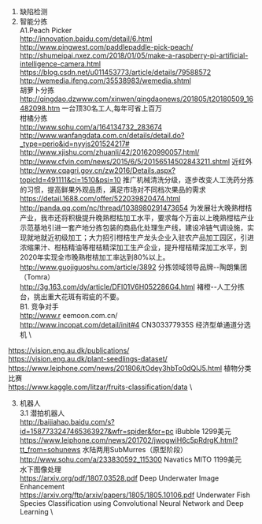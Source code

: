 1. 缺陷检测
2. 智能分拣 \
A1.Peach Picker \
http://innovation.baidu.com/detail/6.html \
http://www.pingwest.com/paddlepaddle-pick-peach/ \
http://shumeipai.nxez.com/2018/01/05/make-a-raspberry-pi-artificial-intelligence-camera.html \
https://blog.csdn.net/u011453773/article/details/79588572 \
http://wemedia.ifeng.com/35538983/wemedia.shtml \
胡萝卜分拣 \
http://qingdao.dzwww.com/xinwen/qingdaonews/201805/t20180509_16482098.htm 一台顶30名工人,每年可省上百万 \
柑橘分拣 \
http://www.sohu.com/a/164134732_283674 \
http://www.wanfangdata.com.cn/details/detail.do?_type=perio&id=nyyjs201524217# \
http://www.xjishu.com/zhuanli/42/201620990057.html/ \
http://www.cfvin.com/news/2015/6/5/20156514502843211.shtml 近红外 \
http://www.cqagri.gov.cn/zw2016/Details.aspx?topicId=491111&ci=1510&psi=10 推广机械清洗分级，逐步改变人工洗药分拣的习惯，提高鲜果外观品质，满足市场对不同档次果品的需求 \
https://detail.1688.com/offer/522039820474.html \
http://panda.qq.com/nc/thread/1038980291473654 为发展壮大晚熟柑桔产业，我市还将积极提升晚熟柑枯加工水平，要求每个万亩以上晚熟柑枯产业示范基地引进一套产地分拣包装的商品化处理生产线，建设冷链气调设施，实现就地就近初级加工；大力招引柑桔生产龙头企业入驻农产品加工园区，引进浓缩果汁、柑桔精油等柑桔精深加工生产企业，提升柑桔精深加工水平，到2020年实现全市晚熟柑桔加工率达到80%以上。 \
http://www.guojiguoshu.com/article/3892 分拣领域领导品牌--陶朗集团（Tomra） \
http://3g.163.com/dy/article/DFI01V6H052286G4.html 褚橙--人工分拣台，挑出重大花斑有瑕疵的不要。\
B1. 竞争对手 \
http://www.r eemoon.com.cn/ \
  http://www.incopat.com/detail/init#4 CN303377935S 经济型单通道分选机 \
  

https://vision.eng.au.dk/publications/ \
https://vision.eng.au.dk/plant-seedlings-dataset/ \
https://www.leiphone.com/news/201806/tOdey3hbTo0dQIJ5.html 植物分类比赛 \
https://www.kaggle.com/litzar/fruits-classification/data \

3. 机器人 \
3.1 潜拍机器人 \
http://baijiahao.baidu.com/s?id=1587733247465363927&wfr=spider&for=pc iBubble 1299美元 \
https://www.leiphone.com/news/201702/jwogwiH6c5pRdrgK.html?tt_from=sohunews 水陆两用SubMurres（原型阶段） \
http://www.sohu.com/a/233830592_115300 Navatics MITO 1199美元 \
水下图像处理 \
https://arxiv.org/pdf/1807.03528.pdf Deep Underwater Image Enhancement \
https://arxiv.org/ftp/arxiv/papers/1805/1805.10106.pdf Underwater Fish Species Classification using Convolutional Neural Network and Deep Learning \

